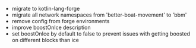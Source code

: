 - migrate to kotlin-lang-forge
- migrate all network namespaces from 'better-boat-movement' to 'bbm'
- remove config from forge environments
- improve boostOnIce description
- set boostOnIce by default to false to prevent issues with getting boosted on different blocks than ice